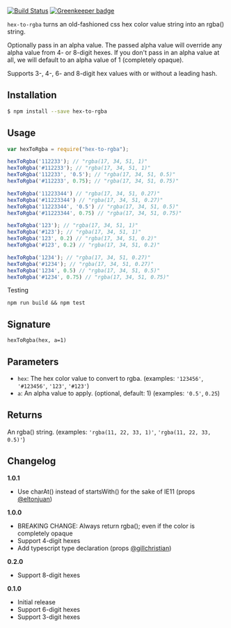[![Build Status](https://travis-ci.org/misund/hex-to-rgba.svg?branch=master)](https://travis-ci.org/misund/hex-to-rgba)
[![Greenkeeper badge](https://badges.greenkeeper.io/misund/hex-to-rgba.svg)](https://greenkeeper.io/)


`hex-to-rgba` turns an old-fashioned css hex color value string into an rgba() string.

Optionally pass in an alpha value. The passed alpha value will override any alpha value from 4- or 8-digit hexes. If you don't pass in an alpha value at all, we will default to an alpha value of 1 (completely opaque).

Supports 3-, 4-, 6- and 8-digit hex values with or without a leading hash.

## Installation
```sh
$ npm install --save hex-to-rgba
```

## Usage
```js
var hexToRgba = require("hex-to-rgba");

hexToRgba('112233'); // "rgba(17, 34, 51, 1)"
hexToRgba('#112233'); // "rgba(17, 34, 51, 1)"
hexToRgba('112233', '0.5'); // "rgba(17, 34, 51, 0.5)"
hexToRgba('#112233', 0.75); // "rgba(17, 34, 51, 0.75)"

hexToRgba('11223344') // "rgba(17, 34, 51, 0.27)"
hexToRgba('#11223344') // "rgba(17, 34, 51, 0.27)"
hexToRgba('11223344', '0.5') // "rgba(17, 34, 51, 0.5)"
hexToRgba('#11223344', 0.75) // "rgba(17, 34, 51, 0.75)"

hexToRgba('123'); // "rgba(17, 34, 51, 1)"
hexToRgba('#123'); // "rgba(17, 34, 51, 1)"
hexToRgba('123', 0.2) // "rgba(17, 34, 51, 0.2)"
hexToRgba('#123', 0.2) // "rgba(17, 34, 51, 0.2)"

hexToRgba('1234'); // "rgba(17, 34, 51, 0.27)"
hexToRgba('#1234'); // "rgba(17, 34, 51, 0.27)"
hexToRgba('1234', 0.5) // "rgba(17, 34, 51, 0.5)"
hexToRgba('#1234', 0.75) // "rgba(17, 34, 51, 0.75)"
```

Testing
```
npm run build && npm test
```

## Signature
`hexToRgba(hex, a=1)`

## Parameters
* `hex`: The hex color value to convert to rgba. (examples: `'123456'`, `'#123456'`, `'123'`, `'#123'`)
* `a`: An alpha value to apply. (optional, default: 1) (examples: `'0.5'`, `0.25`)

## Returns
An rgba() string. (examples: `'rgba(11, 22, 33, 1)'`, `'rgba(11, 22, 33, 0.5)'`)

## Changelog
**1.0.1**
  - Use charAt() instead of startsWith() for the sake of IE11 (props [@eltonjuan](https://github.com/misund/hex-to-rgba/pull/9))

**1.0.0**
  - BREAKING CHANGE: Always return rgba(); even if the color is completely opaque
  - Support 4-digit hexes
  - Add typescript type declaration (props [@gillchristian](https://github.com/misund/hex-to-rgba/pull/5))

**0.2.0**
  - Support 8-digit hexes

**0.1.0**
  - Initial release
  - Support 6-digit hexes
  - Support 3-digit hexes
